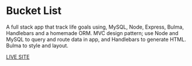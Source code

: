 # Bucket List

<p>
  A full stack app that track life goals using, MySQL, Node, Express, Bulma, Handlebars and a homemade ORM. MVC design pattern; use Node and MySQL to query and route data in app, and Handlebars to generate HTML. Bulma to style and layout.
</p>

[LIVE SITE](https://floating-tundra-83868.herokuapp.com/burgers)